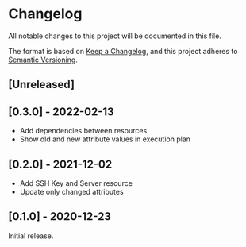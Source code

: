 # Changelog

All notable changes to this project will be documented in this file.

The format is based on [Keep a Changelog](https://keepachangelog.com/en/1.0.0/),
and this project adheres to [Semantic Versioning](https://semver.org/spec/v2.0.0.html).

## [Unreleased]

## [0.3.0] - 2022-02-13

- Add dependencies between resources
- Show old and new attribute values in execution plan

## [0.2.0] - 2021-12-02

- Add SSH Key and Server resource
- Update only changed attributes

## [0.1.0] - 2020-12-23

Initial release.
